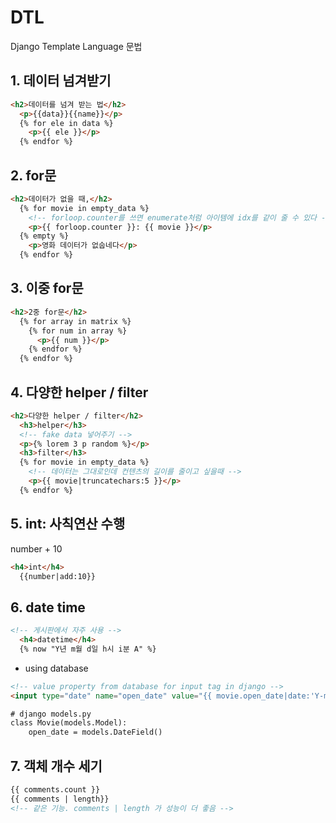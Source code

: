 # DTL

Django Template Language 문법

## 1. 데이터 넘겨받기

```html
<h2>데이터를 넘겨 받는 법</h2>
  <p>{{data}}{{name}}</p>
  {% for ele in data %}
    <p>{{ ele }}</p>
  {% endfor %}
```

## 2. for문

```html
<h2>데이터가 없을 때,</h2>
  {% for movie in empty_data %}
    <!-- forloop.counter를 쓰면 enumerate처럼 아이템에 idx를 같이 줄 수 있다 -->
    <p>{{ forloop.counter }}: {{ movie }}</p> 
  {% empty %}
    <p>영화 데이터가 없숩네다</p>
  {% endfor %}
```

## 3. 이중 for문

```html
<h2>2중 for문</h2>
  {% for array in matrix %}
    {% for num in array %}
      <p>{{ num }}</p>
    {% endfor %}
  {% endfor %}
```

## 4. 다양한 helper / filter

```html
<h2>다양한 helper / filter</h2>
  <h3>helper</h3>
  <!-- fake data 넣어주기 -->
  <p>{% lorem 3 p random %}</p> 
  <h3>filter</h3>
  {% for movie in empty_data %}
    <!-- 데이터는 그대로인데 컨텐츠의 길이를 줄이고 싶을때 -->
    <p>{{ movie|truncatechars:5 }}</p>
  {% endfor %}
```

## 5. int: 사칙연산 수행

number + 10

```html
<h4>int</h4>
  {{number|add:10}}
```

## 6. date time

```html
<!-- 게시판에서 자주 사용 -->
  <h4>datetime</h4>
  {% now "Y년 m월 d일 h시 i분 A" %}
```

* using database

```html
<!-- value property from database for input tag in django -->
<input type="date" name="open_date" value="{{ movie.open_date|date:'Y-m-d' }}">
```

```html
# django models.py
class Movie(models.Model):
    open_date = models.DateField()
```

## 7. 객체 개수 세기

```html
{{ comments.count }}
{{ comments | length}}
<!-- 같은 기능. comments | length 가 성능이 더 좋음 -->
```

